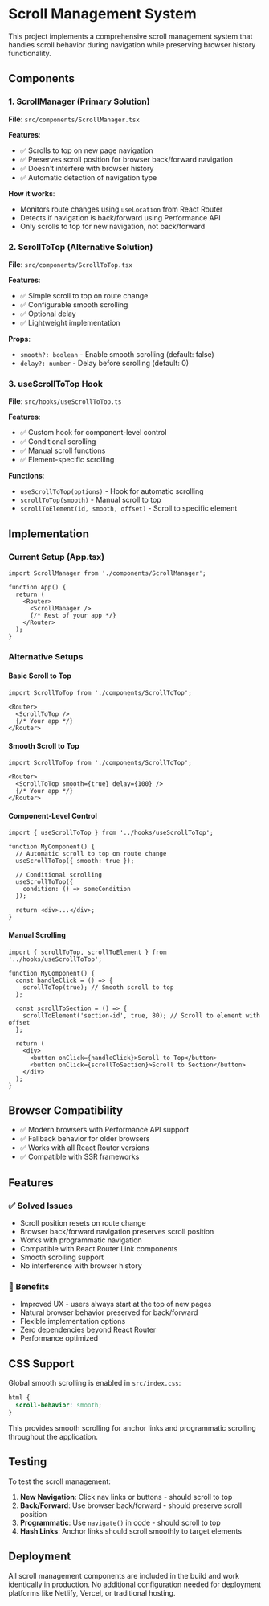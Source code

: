 # Scroll Management System

This project implements a comprehensive scroll management system that handles scroll behavior during navigation while preserving browser history functionality.

## Components

### 1. ScrollManager (Primary Solution)
**File**: `src/components/ScrollManager.tsx`

**Features**:
- ✅ Scrolls to top on new page navigation
- ✅ Preserves scroll position for browser back/forward navigation
- ✅ Doesn't interfere with browser history
- ✅ Automatic detection of navigation type

**How it works**:
- Monitors route changes using `useLocation` from React Router
- Detects if navigation is back/forward using Performance API
- Only scrolls to top for new navigation, not back/forward

### 2. ScrollToTop (Alternative Solution)
**File**: `src/components/ScrollToTop.tsx`

**Features**:
- ✅ Simple scroll to top on route change
- ✅ Configurable smooth scrolling
- ✅ Optional delay
- ✅ Lightweight implementation

**Props**:
- `smooth?: boolean` - Enable smooth scrolling (default: false)
- `delay?: number` - Delay before scrolling (default: 0)

### 3. useScrollToTop Hook
**File**: `src/hooks/useScrollToTop.ts`

**Features**:
- ✅ Custom hook for component-level control
- ✅ Conditional scrolling
- ✅ Manual scroll functions
- ✅ Element-specific scrolling

**Functions**:
- `useScrollToTop(options)` - Hook for automatic scrolling
- `scrollToTop(smooth)` - Manual scroll to top
- `scrollToElement(id, smooth, offset)` - Scroll to specific element

## Implementation

### Current Setup (App.tsx)
```tsx
import ScrollManager from './components/ScrollManager';

function App() {
  return (
    <Router>
      <ScrollManager />
      {/* Rest of your app */}
    </Router>
  );
}
```

### Alternative Setups

#### Basic Scroll to Top
```tsx
import ScrollToTop from './components/ScrollToTop';

<Router>
  <ScrollToTop />
  {/* Your app */}
</Router>
```

#### Smooth Scroll to Top
```tsx
import ScrollToTop from './components/ScrollToTop';

<Router>
  <ScrollToTop smooth={true} delay={100} />
  {/* Your app */}
</Router>
```

#### Component-Level Control
```tsx
import { useScrollToTop } from '../hooks/useScrollToTop';

function MyComponent() {
  // Automatic scroll to top on route change
  useScrollToTop({ smooth: true });
  
  // Conditional scrolling
  useScrollToTop({ 
    condition: () => someCondition 
  });
  
  return <div>...</div>;
}
```

#### Manual Scrolling
```tsx
import { scrollToTop, scrollToElement } from '../hooks/useScrollToTop';

function MyComponent() {
  const handleClick = () => {
    scrollToTop(true); // Smooth scroll to top
  };
  
  const scrollToSection = () => {
    scrollToElement('section-id', true, 80); // Scroll to element with offset
  };
  
  return (
    <div>
      <button onClick={handleClick}>Scroll to Top</button>
      <button onClick={scrollToSection}>Scroll to Section</button>
    </div>
  );
}
```

## Browser Compatibility

- ✅ Modern browsers with Performance API support
- ✅ Fallback behavior for older browsers
- ✅ Works with all React Router versions
- ✅ Compatible with SSR frameworks

## Features

### ✅ Solved Issues
- Scroll position resets on route change
- Browser back/forward navigation preserves scroll position
- Works with programmatic navigation
- Compatible with React Router Link components
- Smooth scrolling support
- No interference with browser history

### 🎯 Benefits
- Improved UX - users always start at the top of new pages
- Natural browser behavior preserved for back/forward
- Flexible implementation options
- Zero dependencies beyond React Router
- Performance optimized

## CSS Support

Global smooth scrolling is enabled in `src/index.css`:

```css
html {
  scroll-behavior: smooth;
}
```

This provides smooth scrolling for anchor links and programmatic scrolling throughout the application.

## Testing

To test the scroll management:

1. **New Navigation**: Click nav links or buttons - should scroll to top
2. **Back/Forward**: Use browser back/forward - should preserve scroll position
3. **Programmatic**: Use `navigate()` in code - should scroll to top
4. **Hash Links**: Anchor links should scroll smoothly to target elements

## Deployment

All scroll management components are included in the build and work identically in production. No additional configuration needed for deployment platforms like Netlify, Vercel, or traditional hosting.
